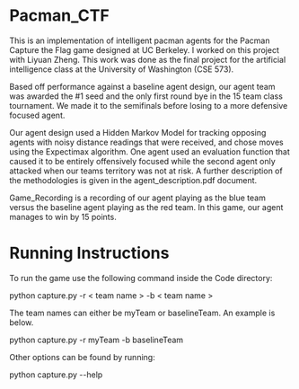 # Pacman_CTF
This is an implementation of intelligent pacman agents for the Pacman Capture the Flag game designed at UC Berkeley. I worked on this project with Liyuan Zheng. This work was done as the final project for the artificial intelligence class at the University of Washington (CSE 573). 

Based off performance against a baseline agent design, our agent team was awarded the #1 seed and the only first round bye in the 15 team class tournament. We made it to the semifinals before losing to a more defensive focused agent.

Our agent design used a Hidden Markov Model for tracking opposing agents with noisy distance readings that were received, and chose moves using the Expectimax algorithm. One agent used an evaluation function that caused it to be entirely offensively focused while the second agent only attacked when our teams territory was not at risk. A further description of the methodologies is given in the agent_description.pdf document.

Game_Recording is a recording of our agent playing as the blue team versus the baseline agent playing as the red team. In this game, our agent manages to win by 15 points.

# Running Instructions
To run the game use the following command inside the Code directory:

python capture.py -r < team name > -b < team name >

The team names can either be myTeam or baselineTeam. An example is below.

python capture.py -r myTeam -b baselineTeam

Other options can be found by running:

python capture.py --help


